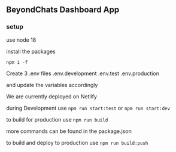 ## BeyondChats Dashboard App

### setup

use node 18

install the packages
```
npm i -f
```

Create 3 .env files
.env.development
.env.test
.env.production

and update the variables accordingly

We are currently deployed on Netlify

during Development use `npm run start:test` or `npm run start:dev`

to build for production use `npm run build`

more commands can be found in the package.json

to build and deploy to production use `npm run build:push`